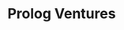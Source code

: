 ---
layout: firm_page
title: "Prolog Ventures"
id: "prologventures.com"
permalink: "/prologventuresprologventures.com/"
website: "https://www.prologventures.com"
offices: "Clayton (United States), St Louis (United States), Newark (United States)"
investment_stages: "Series A, Series B"
portfolio_companies: "CoverCress, Plum Organics, Spindrift, Zeel, Attune Foods, Benson Hill, Divergence, IntelliCyt, Kinnos, Moleculera Biosciences, Neurolutions, NxThera, Revive, Sequoia Vaccines, Veniti, Veran"
portfolio_link: "http://www.prologventures.com/portfolio-showcase/"
investment_markets: "Food and Beverage, Healthcare, Agriculture, Wellness"
founded_year: "2000"
description: "Prolog Ventures is a venture capital firm that invests in startups focused on supporting healthy lives in a healthy world. They have a long history of partnering with companies and understand the challenges of building successful businesses. Their portfolio includes companies in various sectors related to health and wellness."
linkedin: "https://www.linkedin.com/company/prolog-ventures"
twitter: "https://twitter.com/PrologVentures"
instagram: ""
team_page: "http://www.prologventures.com/team/"
investor_type: "Venture Capital"
crunchbase: "https://www.crunchbase.com/organization/prolog-ventures"
pitchbook: "https://pitchbook.com/profiles/investor/11277-19"

# SEO Optimization
meta_title: "Prolog Ventures - VC Firm - projectstartups.com"
meta_description: "Prolog Ventures, Prolog Ventures is a venture capital firm that invests in startups focused on supporting healthy lives in a healthy world. They have a long history of..."
meta_keywords: "Prolog Ventures, Food and Beverage, Healthcare, Agriculture, Wellness, VC firm, venture capital, startup investor, projectstartups.com"
canonical_url: "https://vc.projectstartups.com/prologventuresprologventures.com/"
---